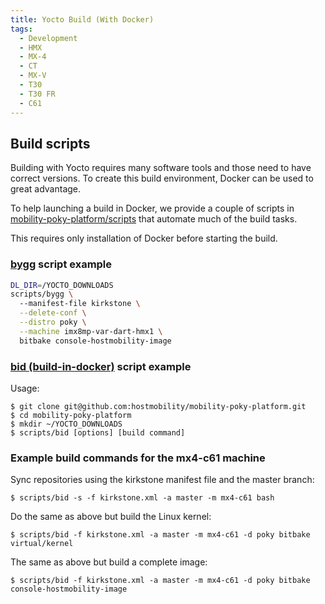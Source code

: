 ```yaml
---
title: Yocto Build (With Docker)
tags:
  - Development
  - HMX
  - MX-4
  - CT
  - MX-V
  - T30
  - T30 FR
  - C61
---
```


## Build scripts

Building with Yocto requires many software tools and those need to have correct versions. To create this build environment, Docker can be used to great advantage. 

To help launching a build in Docker, we provide a couple of scripts in [mobility-poky-platform/scripts](https://github.com/hostmobility/mobility-poky-platform/tree/master/scripts) that automate much of the build tasks.

This requires only installation of Docker before starting the build.

### [bygg](https://github.com/hostmobility/mobility-poky-platform/blob/master/scripts/bygg) script example
```bash
DL_DIR=/YOCTO_DOWNLOADS 
scripts/bygg \ 
  --manifest-file kirkstone \
  --delete-conf \
  --distro poky \
  --machine imx8mp-var-dart-hmx1 \
  bitbake console-hostmobility-image
```

### [bid (build-in-docker)](https://github.com/hostmobility/mobility-poky-platform/blob/master/scripts/bid) script example

Usage:
```
$ git clone git@github.com:hostmobility/mobility-poky-platform.git
$ cd mobility-poky-platform
$ mkdir ~/YOCTO_DOWNLOADS
$ scripts/bid [options] [build command]
```

### Example build commands for the mx4-c61 machine

Sync repositories using the kirkstone manifest file and the master branch:

```
$ scripts/bid -s -f kirkstone.xml -a master -m mx4-c61 bash
```

Do the same as above but build the Linux kernel:

```
$ scripts/bid -f kirkstone.xml -a master -m mx4-c61 -d poky bitbake virtual/kernel
```

The same as above but build a complete image:

```
$ scripts/bid -f kirkstone.xml -a master -m mx4-c61 -d poky bitbake console-hostmobility-image
```

